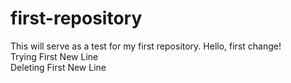# first-repository
This will serve as a test for my first repository.
Hello, first change! <br>
Trying First New Line<br>
Deleting First New Line

